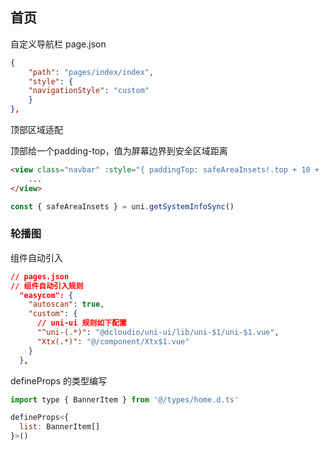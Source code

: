 ## 首页

自定义导航栏
page.json
```json
{
    "path": "pages/index/index",
    "style": {
    "navigationStyle": "custom"
    }
},
```

顶部区域适配

顶部给一个padding-top，值为屏幕边界到安全区域距离

```html
<view class="navbar" :style="{ paddingTop: safeAreaInsets!.top + 10 + 'px' }">
    ...
</view>
```

```js
const { safeAreaInsets } = uni.getSystemInfoSync()
```

### 轮播图

组件自动引入

```json
// pages.json
// 组件自动引入规则
  "easycom": {
    "autoscan": true,
    "custom": {
      // uni-ui 规则如下配置
      "^uni-(.*)": "@dcloudio/uni-ui/lib/uni-$1/uni-$1.vue",
      "Xtx(.*)": "@/component/Xtx$1.vue"
    }
  },
```

defineProps 的类型编写

```js
import type { BannerItem } from '@/types/home.d.ts'

defineProps<{
  list: BannerItem[]
}>()
```
